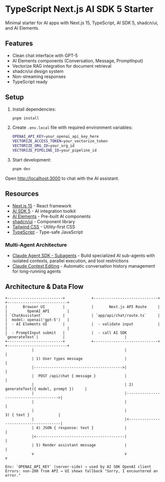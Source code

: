 # TypeScript Next.js AI SDK 5 Starter

Minimal starter for AI apps with Next.js 15, TypeScript, AI SDK 5, shadcn/ui, and AI Elements.

## Features

- Clean chat interface with GPT-5
- AI Elements components (Conversation, Message, PromptInput)
- Vectorize RAG integration for document retrieval
- shadcn/ui design system
- Non-streaming responses
- TypeScript ready

## Setup

1. Install dependencies:

   ```bash
   pnpm install
   ```

2. Create `.env.local` file with required environment variables:

   ```bash
   OPENAI_API_KEY=your_openai_api_key_here
   VECTORIZE_ACCESS_TOKEN=your_vectorize_token
   VECTORIZE_ORG_ID=your_org_id
   VECTORIZE_PIPELINE_ID=your_pipeline_id
   ```

3. Start development:
   ```bash
   pnpm dev
   ```

Open [http://localhost:3000](http://localhost:3000) to chat with the AI assistant.

## Resources

- [Next.js 15](https://nextjs.org/) - React framework
- [AI SDK 5](https://ai-sdk.dev/) - AI integration toolkit
- [AI Elements](https://ai-sdk.dev/elements/overview) - Pre-built AI components
- [shadcn/ui](https://ui.shadcn.com/) - Component library
- [Tailwind CSS](https://tailwindcss.com/) - Utility-first CSS
- [TypeScript](https://www.typescriptlang.org/) - Type-safe JavaScript

### Multi-Agent Architecture

- [Claude Agent SDK - Subagents](https://docs.claude.com/en/api/agent-sdk/subagents) - Build specialized AI sub-agents with isolated contexts, parallel execution, and tool restrictions
- [Claude Context Editing](https://docs.claude.com/en/docs/build-with-claude/context-editing) - Automatic conversation history management for long-running agents

## Architecture & Data Flow

```text
+-------------------------+            +-----------------------------+            +---------------------------+
|       Browser UI        |            |       Next.js API Route     |            |         OpenAI API        |
| `ChatAssistant`         |            | `app/api/chat/route.ts`     |            |  model: openai('gpt-5')   |
|  - AI Elements UI       |            |  - validate input           |            |                           |
|  - PromptInput submit   |            |  - call AI SDK `generateText`|           |                           |
+-------------------------+            +-----------------------------+            +---------------------------+
            |                                         |                                        |
            | 1) User types message                   |                                        |
            |---------------------------------------->|                                        |
            |  POST /api/chat { message }             |                                        |
            |                                         | 2) generateText({ model, prompt })     |
            |                                         |--------------------------------------->|
            |                                         |                                        |
            |                                         |                3) { text }             |
            |                                         |<---------------------------------------|
            | 4) JSON { response: text }              |                                        |
            |<----------------------------------------|                                        |
            | 5) Render assistant message             |                                        |
            v                                         v                                        v

Env: `OPENAI_API_KEY` (server-side) → used by AI SDK OpenAI client
Errors: non-200 from API → UI shows fallback "Sorry, I encountered an error."
```

